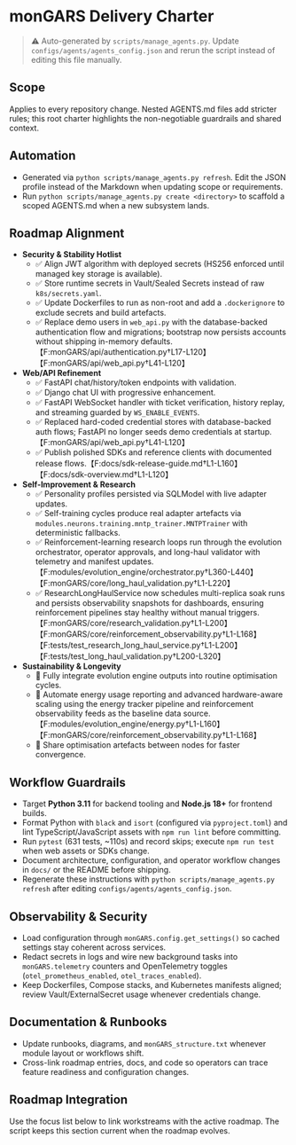 # monGARS Delivery Charter

> ⚠️ Auto-generated by `scripts/manage_agents.py`. Update `configs/agents/agents_config.json` and rerun the script instead of editing this file manually.

## Scope

Applies to every repository change. Nested AGENTS.md files add stricter rules; this root charter
highlights the non-negotiable guardrails and shared context.

## Automation

- Generated via `python scripts/manage_agents.py refresh`. Edit the JSON profile instead of the
    Markdown when updating scope or requirements.
- Run `python scripts/manage_agents.py create <directory>` to scaffold a scoped AGENTS.md when a new
    subsystem lands.

## Roadmap Alignment

- **Security & Stability Hotlist**
  - ✅ Align JWT algorithm with deployed secrets (HS256 enforced until managed key storage is available).
  - ✅ Store runtime secrets in Vault/Sealed Secrets instead of raw `k8s/secrets.yaml`.
  - ✅ Update Dockerfiles to run as non-root and add a `.dockerignore` to exclude secrets and build artefacts.
  - ✅ Replace demo users in `web_api.py` with the database-backed authentication flow and migrations; bootstrap now persists accounts without shipping in-memory defaults.【F:monGARS/api/authentication.py†L17-L120】【F:monGARS/api/web_api.py†L41-L120】
- **Web/API Refinement**
  - ✅ FastAPI chat/history/token endpoints with validation.
  - ✅ Django chat UI with progressive enhancement.
  - ✅ FastAPI WebSocket handler with ticket verification, history replay, and streaming guarded by `WS_ENABLE_EVENTS`.
  - ✅ Replaced hard-coded credential stores with database-backed auth flows; FastAPI no longer seeds demo credentials at startup.【F:monGARS/api/web_api.py†L41-L120】
  - ✅ Publish polished SDKs and reference clients with documented release flows.【F:docs/sdk-release-guide.md†L1-L160】【F:docs/sdk-overview.md†L1-L120】
- **Self-Improvement & Research**
  - ✅ Personality profiles persisted via SQLModel with live adapter updates.
  - ✅ Self-training cycles produce real adapter artefacts via `modules.neurons.training.mntp_trainer.MNTPTrainer` with deterministic fallbacks.
  - ✅ Reinforcement-learning research loops run through the evolution orchestrator, operator approvals, and long-haul validator with telemetry and manifest updates.【F:modules/evolution_engine/orchestrator.py†L360-L440】【F:monGARS/core/long_haul_validation.py†L1-L220】
  - ✅ ResearchLongHaulService now schedules multi-replica soak runs and persists observability snapshots for dashboards, ensuring reinforcement pipelines stay healthy without manual triggers.【F:monGARS/core/research_validation.py†L1-L200】【F:monGARS/core/reinforcement_observability.py†L1-L168】【F:tests/test_research_long_haul_service.py†L1-L200】【F:tests/test_long_haul_validation.py†L200-L320】
- **Sustainability & Longevity**
  - 🚧 Fully integrate evolution engine outputs into routine optimisation cycles.
  - 🚧 Automate energy usage reporting and advanced hardware-aware scaling using the energy tracker pipeline and reinforcement observability feeds as the baseline data source.【F:modules/evolution_engine/energy.py†L1-L160】【F:monGARS/core/reinforcement_observability.py†L1-L168】
  - 🚧 Share optimisation artefacts between nodes for faster convergence.

## Workflow Guardrails

- Target **Python 3.11** for backend tooling and **Node.js 18+** for frontend builds.
- Format Python with `black` and `isort` (configured via `pyproject.toml`) and lint
    TypeScript/JavaScript assets with `npm run lint` before committing.
- Run `pytest` (631 tests, ~110s) and record skips; execute `npm run test` when web assets or SDKs
    change.
- Document architecture, configuration, and operator workflow changes in `docs/` or the README before
    shipping.
- Regenerate these instructions with `python scripts/manage_agents.py refresh` after editing
    `configs/agents/agents_config.json`.

## Observability & Security

- Load configuration through `monGARS.config.get_settings()` so cached settings stay coherent across
    services.
- Redact secrets in logs and wire new background tasks into `monGARS.telemetry` counters and
    OpenTelemetry toggles (`otel_prometheus_enabled`, `otel_traces_enabled`).
- Keep Dockerfiles, Compose stacks, and Kubernetes manifests aligned; review Vault/ExternalSecret
    usage whenever credentials change.

## Documentation & Runbooks

- Update runbooks, diagrams, and `monGARS_structure.txt` whenever module layout or workflows shift.
- Cross-link roadmap entries, docs, and code so operators can trace feature readiness and
    configuration changes.

## Roadmap Integration

Use the focus list below to link workstreams with the active roadmap. The script keeps this section
current when the roadmap evolves.
